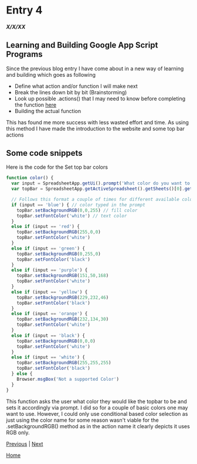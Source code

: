 # Entry 4
##### X/X/XX

## Learning and Building Google App Script Programs

Since the previous blog entry I have come about in a new way of learning and building which goes as following

* Define what action and/or function I will make next
* Break the lines down bit by bit (Brainstorming)
* Look up possible .actions() that I may need to know before completing the function [here](https://developers.google.com/apps-script/reference/spreadsheet)
* Building the actual function

This has found me more success with less wasted effort and time. As using this method I have made the introduction to the website and some top bar actions

## Some code snippets

Here is the code for the Set top bar colors

```js
function color() {
  var input = SpreadsheetApp.getUi().prompt('What color do you want to change the top bar color to?').getResponseText().toLowerCase() // sets input equal to a desired color user typed in
  var topBar = SpreadsheetApp.getActiveSpreadsheet().getSheets()[0].getRange('A1:Z1') // just a shortcut to cut down on lengthy code you will see how many times topBar will be used

  // Follows this format a couple of times for different available colors
  if (input == 'blue') { // color typed in the prompt
    topBar.setBackgroundRGB(0,0,255) // fill color
    topBar.setFontColor('white') // text color
  }
  else if (input == 'red') {
    topBar.setBackgroundRGB(255,0,0)
    topBar.setFontColor('white')
  }
  else if (input == 'green') {
    topBar.setBackgroundRGB(0,255,0)
    topBar.setFontColor('black')
  }
  else if (input == 'purple') {
    topBar.setBackgroundRGB(151,50,168)
    topBar.setFontColor('white')
  }
  else if (input == 'yellow') {
    topBar.setBackgroundRGB(229,232,46)
    topBar.setFontColor('black')
  }
  else if (input == 'orange') {
    topBar.setBackgroundRGB(232,134,30)
    topBar.setFontColor('white')
  }
  else if (input == 'black') {
    topBar.setBackgroundRGB(0,0,0)
    topBar.setFontColor('white')
  }
  else if (input == 'white') {
    topBar.setBackgroundRGB(255,255,255)
    topBar.setFontColor('black')
  } else {
    Browser.msgBox('Not a supported Color')
  }
}
```
This function asks the user what color they would like the topbar to be and sets it accordingly via prompt. I did so for a couple of basic colors one may want to use. However, I could only use conditional based color selection as just using the color name for some reason wasn't viable for the .setBackgroundRGB() method as in the action name it clearly depicts it uses RGB only.

[Previous](entry03.md) | [Next](entry05.md)

[Home](../README.md)

